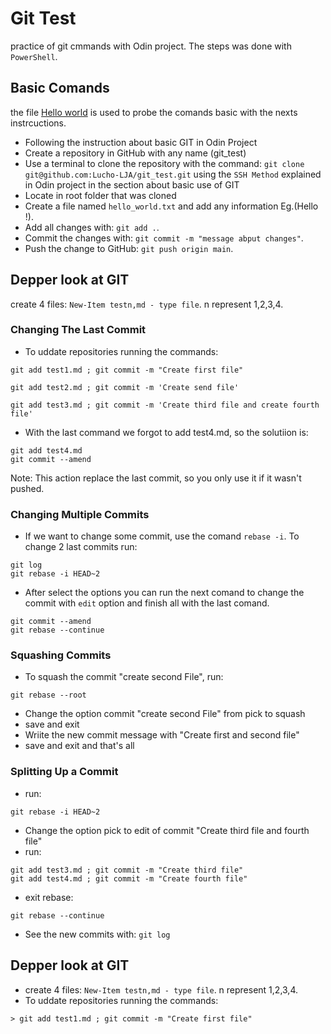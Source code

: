 # Git Test
practice of git cmmands with Odin project. The steps was done with `PowerShell`.
## Basic Comands
the file [Hello world](src/hello_world.txt) is used to probe the comands basic with the nexts instrcuctions.
- Following the instruction about basic GIT in Odin Project
- Create a repository in GitHub with any name (git_test)
- Use a terminal to clone the repository with the command: `git clone git@github.com:Lucho-LJA/git_test.git` using the `SSH Method` explained in Odin project in the section about basic use of GIT
- Locate in root folder that was cloned
- Create a file named `hello_world.txt` and add any information Eg.(Hello <your name>!).
- Add all changes with: `git add .`.
- Commit the changes with: `git commit -m "message abput changes"`.
- Push the change to GitHub: `git push origin main`.

## Depper look at GIT
create 4 files: `New-Item testn,md - type file`. n represent 1,2,3,4.
### Changing The Last Commit
- To uddate repositories running the commands:
<!--sec data-title="Command: Windows" data-id="windows_git" data-collapse=true ces-->
    git add test1.md ; git commit -m "Create first file"
<!--endsec-->
<!--sec data-title="Command: Windows" data-id="windows_git" data-collapse=true ces-->
    git add test2.md ; git commit -m 'Create send file' 
<!--endsec-->
<!--sec data-title="Command: Windows" data-id="windows_git" data-collapse=true ces-->
    git add test3.md ; git commit -m 'Create third file and create fourth file'
<!--endsec-->
- With the last command we forgot to add test4.md, so the solutiion is:
<!--sec data-title="Command: Windows" data-id="windows_git" data-collapse=true ces-->
    git add test4.md
    git commit --amend
<!--endsec-->
Note: This action replace the last commit, so you only use it if it wasn't pushed.
### Changing Multiple Commits
- If we want to change some commit, use the comand `rebase -i`. To change 2 last commits run:
<!--sec data-title="Your first command: Windows" data-id="windows_whoami" data-collapse=true ces-->
    git log
    git rebase -i HEAD~2
<!--endsec-->
- After select the options you can run the next comand to change the commit with `edit` option and finish all with the last comand.
<!--sec data-title="Your first command: Windows" data-id="windows_whoami" data-collapse=true ces-->
    git commit --amend
    git rebase --continue
<!--endsec-->
### Squashing Commits
- To squash the commit "create second File", run:
<!--sec data-title="Your first command: Windows" data-id="windows_whoami" data-collapse=true ces-->
    git rebase --root
<!--endsec-->
- Change the option commit "create second File" from pick to squash
- save and exit
- Wriite the new commit message with "Create first and second file"
- save and exit and that's all
### Splitting Up a Commit
- run:
<!--sec data-title="Your first command: Windows" data-id="windows_whoami" data-collapse=true ces-->
    git rebase -i HEAD~2
<!--endsec-->
- Change the option pick to edit of commit "Create third file and fourth file"
- run:
<!--sec data-title="Your first command: Windows" data-id="windows_whoami" data-collapse=true ces-->
    git add test3.md ; git commit -m "Create third file"
    git add test4.md ; git commit -m "Create fourth file"
<!--endsec-->
- exit rebase:
<!--sec data-title="Your first command: Windows" data-id="windows_whoami" data-collapse=true ces-->
    git rebase --continue
<!--endsec-->
- See the new commits with: `git log`
## Depper look at GIT
- create 4 files: `New-Item testn,md - type file`. n represent 1,2,3,4.
- To uddate repositories running the commands:
<!--sec data-title="Your first command: Windows" data-id="windows_whoami" data-collapse=true ces-->
    > git add test1.md ; git commit -m "Create first file"
<!--endsec-->
